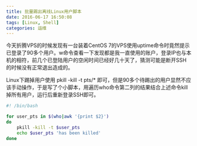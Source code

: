 ```yaml
---
title: 批量踢出离线Linux用户脚本
date: 2016-06-17 16:50:08
tags: [Linux, Shell]
categories: 运维
---
```



今天折腾VPS的时候发现有一台装着CentOS 7的VPS使用uptime命令时竟然提示已登录了90多个用户。w命令查看一下发现都是我一直使用的账户，登录IP也与本机的相符，前几个已登陆用户的空闲时间已经好几十天了，猜测可能是断开SSH的时候没有正常退出造成的。

Linux下踢掉用户使用 pkill -kill -t pts/*  即可，但是90多个待踢出的用户显然不应该手动操作，于是写了个小脚本，用遍历who命令第二列的结果结合上述命令kill掉所有用户，运行后重新登录SSH即可。

```sh
#! /bin/bash

for user_pts in $(who|awk '{print $2}')
do
    pkill -kill -t $user_pts
    echo $user_pts 'has been killed'
done
```